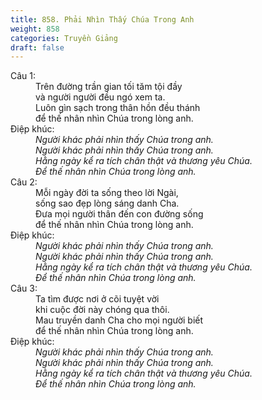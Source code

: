 ```yaml
---
title: 858. Phải Nhìn Thấy Chúa Trong Anh
weight: 858
categories: Truyền Giảng
draft: false
---
```

<dl><dt>Câu 1:</dt><dd data-verse="1">Trên đường trần gian tối tăm tội đầy <br/>và người người đều ngó xem ta. <br/>Luôn gìn sạch trong thân hồn đều thánh <br/>để thế nhân nhìn Chúa trong lòng anh. </dd><dt>Điệp khúc:</dt><dd data-chorus="1"><em>Người khác phải nhìn thấy Chúa trong anh. <br/>Người khác phải nhìn thấy Chúa trong anh. <br/>Hằng ngày kể ra tích chân thật và thương yêu Chúa. <br/>Để thế nhân nhìn Chúa trong lòng anh. </em></dd><dt>Câu 2:</dt><dd data-verse="2">Mỗi ngày đời ta sống theo lời Ngài, <br/>sống sao đẹp lòng sáng danh Cha. <br/>Đưa mọi người thân đến con đường sống <br/>để thế nhân nhìn Chúa trong lòng anh. </dd><dt>Điệp khúc:</dt><dd data-chorus="1"><em>Người khác phải nhìn thấy Chúa trong anh. <br/>Người khác phải nhìn thấy Chúa trong anh. <br/>Hằng ngày kể ra tích chân thật và thương yêu Chúa. <br/>Để thế nhân nhìn Chúa trong lòng anh. </em></dd><dt>Câu 3:</dt><dd data-verse="3">Ta tìm được nơi ở cõi tuyệt vời <br/>khi cuộc đời này chóng qua thôi. <br/>Mau truyền danh Cha cho mọi người biết <br/>để thế nhân nhìn Chúa trong lòng anh. </dd><dt>Điệp khúc:</dt><dd data-chorus="1"><em>Người khác phải nhìn thấy Chúa trong anh. <br/>Người khác phải nhìn thấy Chúa trong anh. <br/>Hằng ngày kể ra tích chân thật và thương yêu Chúa. <br/>Để thế nhân nhìn Chúa trong lòng anh. </em></dd></dl>